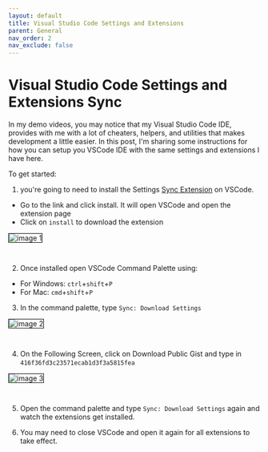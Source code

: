 ```yaml
---
layout: default
title: Visual Studio Code Settings and Extensions
parent: General
nav_order: 2
nav_exclude: false
---
```

# Visual Studio Code Settings and Extensions Sync

In my demo videos, you may notice that my Visual Studio Code IDE, provides with me with a lot of cheaters, helpers, and utilities that makes development a little easier.
In this post, I'm sharing some instructions for how you can setup you VSCode IDE with the same settings and extensions I have here.

To get started:

1. you're going to need to install the Settings [Sync Extension](https://marketplace.visualstudio.com/items?itemName=Shan.code-settings-sync) on VSCode.
  - Go to the link and click install. It will open VSCode and open the extension page
  - Click on `install` to download the extension
<img alt="image 1" src="../assets/settings-sync/1.png" style="border: 1px solid black; margin-bottom:2em;"/>

2. Once installed open VSCode Command Palette using:
  - For Windows: `ctrl`+`shift`+`P`
  - For Mac: `cmd`+`shift`+`P`

3. In the command palette, type `Sync: Download Settings`
<img alt="image 2" src="../assets/settings-sync/2.png" style="border: 1px solid black; margin-bottom:2em;"/>

4. On the Following Screen, click on Download Public Gist and type in `416f36fd3c23571ecab1d3f3a5815fea`
<img alt="image 3" src="../assets/settings-sync/3.png" style="border: 1px solid black; margin-bottom:2em;"/>

5. Open the command palette and type `Sync: Download Settings` again and watch the extensions get installed.

6. You may need to close VSCode and open it again for all extensions to take effect.
